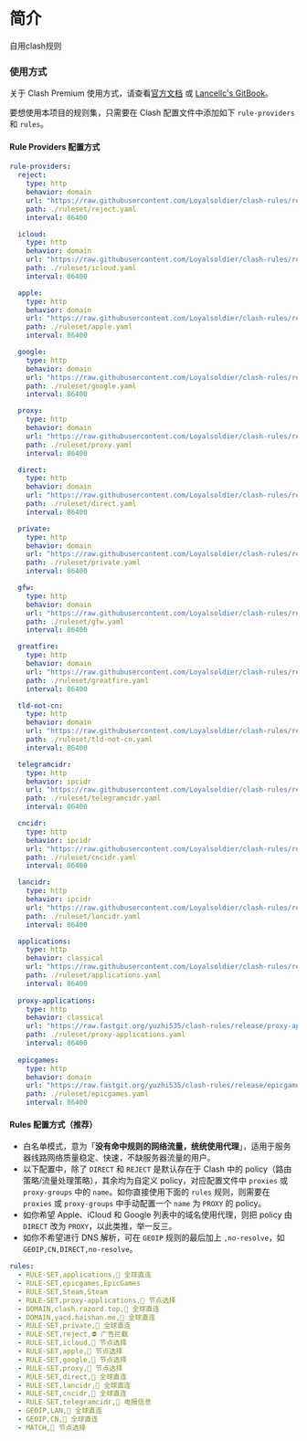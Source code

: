 
# 简介
自用clash规则

### 使用方式

关于 Clash Premium 使用方式，请查看[官方文档](https://github.com/Dreamacro/clash/wiki/premium-core-features) 或 [Lancellc's GitBook](https://lancellc.gitbook.io/clash/)。

要想使用本项目的规则集，只需要在 Clash 配置文件中添加如下 `rule-providers` 和 `rules`。

#### Rule Providers 配置方式

```yaml
rule-providers:
  reject:
    type: http
    behavior: domain
    url: "https://raw.githubusercontent.com/Loyalsoldier/clash-rules/release/reject.txt"
    path: ./ruleset/reject.yaml
    interval: 86400

  icloud:
    type: http
    behavior: domain
    url: "https://raw.githubusercontent.com/Loyalsoldier/clash-rules/release/icloud.txt"
    path: ./ruleset/icloud.yaml
    interval: 86400

  apple:
    type: http
    behavior: domain
    url: "https://raw.githubusercontent.com/Loyalsoldier/clash-rules/release/apple.txt"
    path: ./ruleset/apple.yaml
    interval: 86400

  google:
    type: http
    behavior: domain
    url: "https://raw.githubusercontent.com/Loyalsoldier/clash-rules/release/google.txt"
    path: ./ruleset/google.yaml
    interval: 86400

  proxy:
    type: http
    behavior: domain
    url: "https://raw.githubusercontent.com/Loyalsoldier/clash-rules/release/proxy.txt"
    path: ./ruleset/proxy.yaml
    interval: 86400

  direct:
    type: http
    behavior: domain
    url: "https://raw.githubusercontent.com/Loyalsoldier/clash-rules/release/direct.txt"
    path: ./ruleset/direct.yaml
    interval: 86400

  private:
    type: http
    behavior: domain
    url: "https://raw.githubusercontent.com/Loyalsoldier/clash-rules/release/private.txt"
    path: ./ruleset/private.yaml
    interval: 86400

  gfw:
    type: http
    behavior: domain
    url: "https://raw.githubusercontent.com/Loyalsoldier/clash-rules/release/gfw.txt"
    path: ./ruleset/gfw.yaml
    interval: 86400

  greatfire:
    type: http
    behavior: domain
    url: "https://raw.githubusercontent.com/Loyalsoldier/clash-rules/release/greatfire.txt"
    path: ./ruleset/greatfire.yaml
    interval: 86400

  tld-not-cn:
    type: http
    behavior: domain
    url: "https://raw.githubusercontent.com/Loyalsoldier/clash-rules/release/tld-not-cn.txt"
    path: ./ruleset/tld-not-cn.yaml
    interval: 86400

  telegramcidr:
    type: http
    behavior: ipcidr
    url: "https://raw.githubusercontent.com/Loyalsoldier/clash-rules/release/telegramcidr.txt"
    path: ./ruleset/telegramcidr.yaml
    interval: 86400

  cncidr:
    type: http
    behavior: ipcidr
    url: "https://raw.githubusercontent.com/Loyalsoldier/clash-rules/release/cncidr.txt"
    path: ./ruleset/cncidr.yaml
    interval: 86400

  lancidr:
    type: http
    behavior: ipcidr
    url: "https://raw.githubusercontent.com/Loyalsoldier/clash-rules/release/lancidr.txt"
    path: ./ruleset/lancidr.yaml
    interval: 86400

  applications:
    type: http
    behavior: classical
    url: "https://raw.githubusercontent.com/Loyalsoldier/clash-rules/release/applications.txt"
    path: ./ruleset/applications.yaml
    interval: 86400
    
  proxy-applications:
    type: http
    behavior: classical
    url: "https://raw.fastgit.org/yuzhi535/clash-rules/release/proxy-applications.txt"
    path: ./ruleset/proxy-applications.yaml
    interval: 86400
  
  epicgames:
    type: http
    behavior: domain
    url: "https://raw.fastgit.org/yuzhi535/clash-rules/release/epicgames.txt"
    path: ./ruleset/epicgames.yaml
    interval: 86400
```

#### Rules 配置方式（推荐）

- 白名单模式，意为「**没有命中规则的网络流量，统统使用代理**」，适用于服务器线路网络质量稳定、快速，不缺服务器流量的用户。
- 以下配置中，除了 `DIRECT` 和 `REJECT` 是默认存在于 Clash 中的 policy（路由策略/流量处理策略），其余均为自定义 policy，对应配置文件中 `proxies` 或 `proxy-groups` 中的 `name`。如你直接使用下面的 `rules` 规则，则需要在 `proxies` 或 `proxy-groups` 中手动配置一个 `name` 为 `PROXY` 的 policy。
- 如你希望 Apple、iCloud 和 Google 列表中的域名使用代理，则把 policy 由 `DIRECT` 改为 `PROXY`，以此类推，举一反三。
- 如你不希望进行 DNS 解析，可在 `GEOIP` 规则的最后加上 `,no-resolve`，如 `GEOIP,CN,DIRECT,no-resolve`。

```yaml
rules:
  - RULE-SET,applications,🎯 全球直连
  - RULE-SET,epicgames,EpicGames
  - RULE-SET,Steam,Steam
  - RULE-SET,proxy-applications,🔰 节点选择
  - DOMAIN,clash.razord.top,🎯 全球直连
  - DOMAIN,yacd.haishan.me,🎯 全球直连
  - RULE-SET,private,🎯 全球直连
  - RULE-SET,reject,⛔️ 广告拦截
  - RULE-SET,icloud,🔰 节点选择
  - RULE-SET,apple,🔰 节点选择
  - RULE-SET,google,🔰 节点选择
  - RULE-SET,proxy,🔰 节点选择
  - RULE-SET,direct,🎯 全球直连
  - RULE-SET,lancidr,🎯 全球直连
  - RULE-SET,cncidr,🎯 全球直连
  - RULE-SET,telegramcidr,📲 电报信息
  - GEOIP,LAN,🎯 全球直连
  - GEOIP,CN,🎯 全球直连
  - MATCH,🔰 节点选择
```

